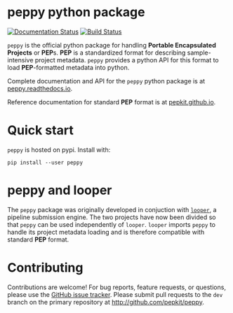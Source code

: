 # peppy python package

[![Documentation Status](http://readthedocs.org/projects/peppy/badge/?version=latest)](http://peppy.readthedocs.io/en/latest/?badge=latest) [![Build Status](https://travis-ci.org/pepkit/pep.svg?branch=master)](https://travis-ci.org/pepkit/peppy)

`peppy` is the official python package for handling **Portable Encapsulated Projects** or **PEP**s. **PEP** is a standardized format for describing sample-intensive project metadata. `peppy` provides a python API for this format to load **PEP**-formatted metadata into python.

Complete documentation and API for the `peppy` python package is at [peppy.readthedocs.io](http://peppy.readthedocs.io/).

Reference documentation for standard **PEP** format is at [pepkit.github.io](https://pepkit.github.io/).

# Quick start

`peppy` is hosted on pypi. Install with:
```
pip install --user peppy
```

# peppy and looper

The `peppy` package was originally developed in conjuction with [`looper`](http://github.com/pepkit/looper), a pipeline submission engine. The two projects have now been divided so that `peppy` can be used independently of `looper`. `looper` imports `peppy` to handle its project metadata loading and is therefore compatible with standard **PEP** format.

# Contributing

Contributions are welcome! For bug reports, feature requests, or questions, please use the [GitHub issue tracker](https://github.com/pepkit/peppy/issues). Please submit pull requests to the `dev` branch on the primary repository at http://github.com/pepkit/peppy.

